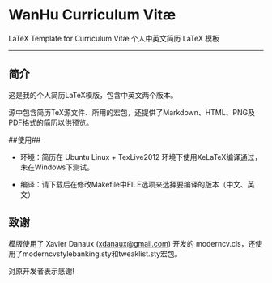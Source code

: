 
WanHu Curriculum Vitæ
=========

LaTeX Template for Curriculum Vitæ
个人中英文简历 LaTeX 模板

-------------

简介
-------------
这是我的个人简历LaTeX模版，包含中英文两个版本。 

源中包含简历TeX源文件、所用的宏包，还提供了Markdown、HTML、PNG及PDF格式的简历以供预览。

##使用##

- 环境：简历在 Ubuntu Linux + TexLive2012 环境下使用XeLaTeX编译通过，未在Windows下测试。

- 编译：请下载后在修改Makefile中FILE选项来选择要编译的版本（中文、英文）


致谢
-------------
模版使用了 Xavier Danaux (xdanaux@gmail.com) 开发的 moderncv.cls，还使用了moderncvstylebanking.sty和tweaklist.sty宏包。

对原开发者表示感谢!
